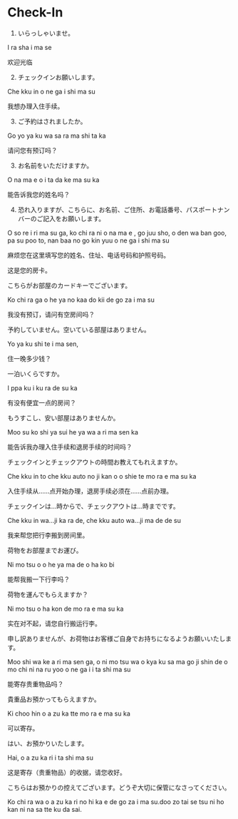 # Check-In


1. いらっしゃいませ。

  I ra sha i ma se

  欢迎光临
 

2. チェックインお願いします。

  Che kku in o ne ga i shi ma su

  我想办理入住手续。   


3. ご予約はされましたか。

  Go yo ya ku wa sa ra ma shi ta ka

  请问您有预订吗？
 

3. お名前をいただけますか。

  O na ma e o i ta da ke ma su ka

  能告诉我您的姓名吗？

4. 恐れ入りますが、こちらに、お名前、ご住所、お電話番号、パスポートナンバーのご記入をお願いします。

  O so re i ri ma su ga, ko chi ra ni o na ma e , go juu sho, o den wa ban goo, pa su poo to, nan baa no go kin yuu o ne ga i shi ma su
 
  麻烦您在这里填写您的姓名、住址、电话号码和护照号码。

这是您的房卡。

こちらがお部屋のカードキーでございます。

Ko chi ra ga o he ya no kaa do kii de go za i ma su

 

我没有预订，请问有空房间吗？

予約していません。空いている部屋はありません。

Yo ya ku shi te i ma sen,

 

住一晚多少钱？

一泊いくらですか。

I ppa ku i ku ra de su ka


有没有便宜一点的房间？

もうすこし、安い部屋はありませんか。

Moo su ko shi ya sui he ya wa a ri ma sen ka

 

能告诉我办理入住手续和退房手续的时间吗？

チェックインとチェックアウトの時間お教えてもれえますか。

Che kku in to che kku auto no ji kan o o shie te mo ra e ma su ka

 

入住手续从……点开始办理，退房手续必须在……点前办理。

チェックインは…時からで、チェックアウトは…時までです。

Che kku in wa...ji ka ra de, che kku auto wa...ji ma de de su


我来帮您把行李搬到房间里。

荷物をお部屋までお運び。

Ni mo tsu o o he ya ma de o ha ko bi

 

能帮我搬一下行李吗？

荷物を運んでもらえますか？

Ni mo tsu o ha kon de mo ra e ma su ka

 

实在对不起，请您自行搬运行李。

申し訳ありませんが、お荷物はお客様ご自身でお持ちになるようお願いいたします。

Moo shi wa ke a ri ma sen ga, o ni mo tsu wa o kya ku sa ma go ji shin de o mo chi ni na ru yoo o ne ga i i ta shi ma su

 

能寄存贵重物品吗？

貴重品お預かってもらえますか。

Ki choo hin o a zu ka tte mo ra e ma su ka

 

可以寄存。

はい、お預かりいたします。

Hai, o a zu ka ri i ta shi ma su

 

这是寄存（贵重物品）的收据，请您收好。

こちらはお預かりの控えてございます。どうぞ大切に保管になさってください。

Ko chi ra wa o a zu ka ri no hi ka e de go za i ma su.doo zo tai se tsu ni ho kan ni na sa tte ku da sai.


